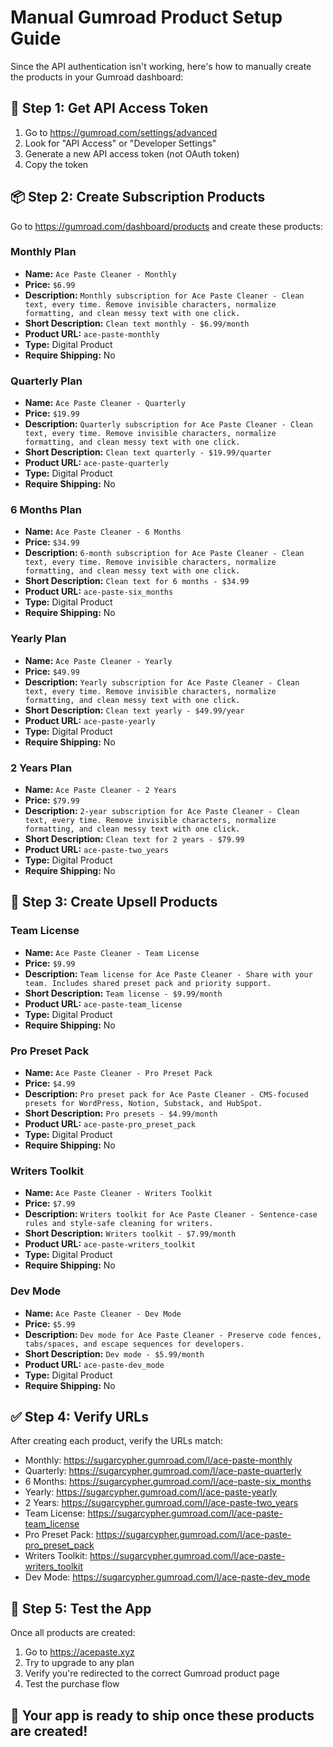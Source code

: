 # Manual Gumroad Product Setup Guide

Since the API authentication isn't working, here's how to manually create the products in your Gumroad dashboard:

## 🔐 Step 1: Get API Access Token

1. Go to https://gumroad.com/settings/advanced
2. Look for "API Access" or "Developer Settings"
3. Generate a new API access token (not OAuth token)
4. Copy the token

## 📦 Step 2: Create Subscription Products

Go to https://gumroad.com/dashboard/products and create these products:

### Monthly Plan
- **Name:** `Ace Paste Cleaner - Monthly`
- **Price:** `$6.99`
- **Description:** `Monthly subscription for Ace Paste Cleaner - Clean text, every time. Remove invisible characters, normalize formatting, and clean messy text with one click.`
- **Short Description:** `Clean text monthly - $6.99/month`
- **Product URL:** `ace-paste-monthly`
- **Type:** Digital Product
- **Require Shipping:** No

### Quarterly Plan
- **Name:** `Ace Paste Cleaner - Quarterly`
- **Price:** `$19.99`
- **Description:** `Quarterly subscription for Ace Paste Cleaner - Clean text, every time. Remove invisible characters, normalize formatting, and clean messy text with one click.`
- **Short Description:** `Clean text quarterly - $19.99/quarter`
- **Product URL:** `ace-paste-quarterly`
- **Type:** Digital Product
- **Require Shipping:** No

### 6 Months Plan
- **Name:** `Ace Paste Cleaner - 6 Months`
- **Price:** `$34.99`
- **Description:** `6-month subscription for Ace Paste Cleaner - Clean text, every time. Remove invisible characters, normalize formatting, and clean messy text with one click.`
- **Short Description:** `Clean text for 6 months - $34.99`
- **Product URL:** `ace-paste-six_months`
- **Type:** Digital Product
- **Require Shipping:** No

### Yearly Plan
- **Name:** `Ace Paste Cleaner - Yearly`
- **Price:** `$49.99`
- **Description:** `Yearly subscription for Ace Paste Cleaner - Clean text, every time. Remove invisible characters, normalize formatting, and clean messy text with one click.`
- **Short Description:** `Clean text yearly - $49.99/year`
- **Product URL:** `ace-paste-yearly`
- **Type:** Digital Product
- **Require Shipping:** No

### 2 Years Plan
- **Name:** `Ace Paste Cleaner - 2 Years`
- **Price:** `$79.99`
- **Description:** `2-year subscription for Ace Paste Cleaner - Clean text, every time. Remove invisible characters, normalize formatting, and clean messy text with one click.`
- **Short Description:** `Clean text for 2 years - $79.99`
- **Product URL:** `ace-paste-two_years`
- **Type:** Digital Product
- **Require Shipping:** No

## 🔧 Step 3: Create Upsell Products

### Team License
- **Name:** `Ace Paste Cleaner - Team License`
- **Price:** `$9.99`
- **Description:** `Team license for Ace Paste Cleaner - Share with your team. Includes shared preset pack and priority support.`
- **Short Description:** `Team license - $9.99/month`
- **Product URL:** `ace-paste-team_license`
- **Type:** Digital Product
- **Require Shipping:** No

### Pro Preset Pack
- **Name:** `Ace Paste Cleaner - Pro Preset Pack`
- **Price:** `$4.99`
- **Description:** `Pro preset pack for Ace Paste Cleaner - CMS-focused presets for WordPress, Notion, Substack, and HubSpot.`
- **Short Description:** `Pro presets - $4.99/month`
- **Product URL:** `ace-paste-pro_preset_pack`
- **Type:** Digital Product
- **Require Shipping:** No

### Writers Toolkit
- **Name:** `Ace Paste Cleaner - Writers Toolkit`
- **Price:** `$7.99`
- **Description:** `Writers toolkit for Ace Paste Cleaner - Sentence-case rules and style-safe cleaning for writers.`
- **Short Description:** `Writers toolkit - $7.99/month`
- **Product URL:** `ace-paste-writers_toolkit`
- **Type:** Digital Product
- **Require Shipping:** No

### Dev Mode
- **Name:** `Ace Paste Cleaner - Dev Mode`
- **Price:** `$5.99`
- **Description:** `Dev mode for Ace Paste Cleaner - Preserve code fences, tabs/spaces, and escape sequences for developers.`
- **Short Description:** `Dev mode - $5.99/month`
- **Product URL:** `ace-paste-dev_mode`
- **Type:** Digital Product
- **Require Shipping:** No

## ✅ Step 4: Verify URLs

After creating each product, verify the URLs match:
- Monthly: https://sugarcypher.gumroad.com/l/ace-paste-monthly
- Quarterly: https://sugarcypher.gumroad.com/l/ace-paste-quarterly
- 6 Months: https://sugarcypher.gumroad.com/l/ace-paste-six_months
- Yearly: https://sugarcypher.gumroad.com/l/ace-paste-yearly
- 2 Years: https://sugarcypher.gumroad.com/l/ace-paste-two_years
- Team License: https://sugarcypher.gumroad.com/l/ace-paste-team_license
- Pro Preset Pack: https://sugarcypher.gumroad.com/l/ace-paste-pro_preset_pack
- Writers Toolkit: https://sugarcypher.gumroad.com/l/ace-paste-writers_toolkit
- Dev Mode: https://sugarcypher.gumroad.com/l/ace-paste-dev_mode

## 🎯 Step 5: Test the App

Once all products are created:
1. Go to https://acepaste.xyz
2. Try to upgrade to any plan
3. Verify you're redirected to the correct Gumroad product page
4. Test the purchase flow

## 🚀 Your app is ready to ship once these products are created!

